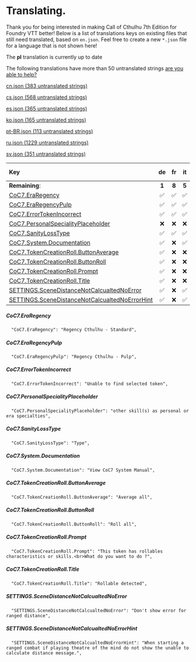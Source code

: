 # Translating.

Thank you for being interested in making Call of Cthulhu 7th Edition for Foundry VTT better! Below is a list of translations keys on existing files that still need translated, based on `en.json`. Feel free to create a new `*.json` file for a language that is not shown here!

The **pl** translation is currently up to date

The following translations have more than 50 untranslated strings [are you able to help?](./ABANDONED.md)

[cn.json (383 untranslated strings)](./ABANDONED.md#cnjson)

[cs.json (568 untranslated strings)](./ABANDONED.md#csjson)

[es.json (365 untranslated strings)](./ABANDONED.md#esjson)

[ko.json (165 untranslated strings)](./ABANDONED.md#kojson)

[pt-BR.json (113 untranslated strings)](./ABANDONED.md#ptbrjson)

[ru.json (1229 untranslated strings)](./ABANDONED.md#rujson)

[sv.json (351 untranslated strings)](./ABANDONED.md#svjson)



|Key|de|fr|it|ja|zh-TW|
|:---|:---:|:---:|:---:|:---:|:---:|
|**Remaining**:|**1**|**8**|**5**|**10**|**12**|
|[CoC7.EraRegency](#coc7eraregency)|&#9989;|&#9989;|&#9989;|&#9989;|&#x274C;|
|[CoC7.EraRegencyPulp](#coc7eraregencypulp)|&#9989;|&#9989;|&#9989;|&#9989;|&#x274C;|
|[CoC7.ErrorTokenIncorrect](#coc7errortokenincorrect)|&#9989;|&#9989;|&#9989;|&#x274C;|&#x274C;|
|[CoC7.PersonalSpecialityPlaceholder](#coc7personalspecialityplaceholder)|&#x274C;|&#x274C;|&#x274C;|&#x274C;|&#x274C;|
|[CoC7.SanityLossType](#coc7sanitylosstype)|&#9989;|&#9989;|&#9989;|&#x274C;|&#x274C;|
|[CoC7.System.Documentation](#coc7systemdocumentation)|&#9989;|&#x274C;|&#9989;|&#x274C;|&#x274C;|
|[CoC7.TokenCreationRoll.ButtonAverage](#coc7tokencreationrollbuttonaverage)|&#9989;|&#x274C;|&#x274C;|&#x274C;|&#x274C;|
|[CoC7.TokenCreationRoll.ButtonRoll](#coc7tokencreationrollbuttonroll)|&#9989;|&#x274C;|&#x274C;|&#x274C;|&#x274C;|
|[CoC7.TokenCreationRoll.Prompt](#coc7tokencreationrollprompt)|&#9989;|&#x274C;|&#x274C;|&#x274C;|&#x274C;|
|[CoC7.TokenCreationRoll.Title](#coc7tokencreationrolltitle)|&#9989;|&#x274C;|&#x274C;|&#x274C;|&#x274C;|
|[SETTINGS.SceneDistanceNotCalcualtedNoError](#settingsscenedistancenotcalcualtednoerror)|&#9989;|&#x274C;|&#9989;|&#x274C;|&#x274C;|
|[SETTINGS.SceneDistanceNotCalcualtedNoErrorHint](#settingsscenedistancenotcalcualtednoerrorhint)|&#9989;|&#x274C;|&#9989;|&#x274C;|&#x274C;|
##### CoC7.EraRegency
```  "CoC7.EraRegency": "Regency Cthulhu - Standard",```
##### CoC7.EraRegencyPulp
```  "CoC7.EraRegencyPulp": "Regency Cthulhu - Pulp",```
##### CoC7.ErrorTokenIncorrect
```  "CoC7.ErrorTokenIncorrect": "Unable to find selected token",```
##### CoC7.PersonalSpecialityPlaceholder
```  "CoC7.PersonalSpecialityPlaceholder": "other skill(s) as personal or era specialties",```
##### CoC7.SanityLossType
```  "CoC7.SanityLossType": "Type",```
##### CoC7.System.Documentation
```  "CoC7.System.Documentation": "View CoC7 System Manual",```
##### CoC7.TokenCreationRoll.ButtonAverage
```  "CoC7.TokenCreationRoll.ButtonAverage": "Average all",```
##### CoC7.TokenCreationRoll.ButtonRoll
```  "CoC7.TokenCreationRoll.ButtonRoll": "Roll all",```
##### CoC7.TokenCreationRoll.Prompt
```  "CoC7.TokenCreationRoll.Prompt": "This token has rollables characteristics or skills.<br>What do you want to do ?",```
##### CoC7.TokenCreationRoll.Title
```  "CoC7.TokenCreationRoll.Title": "Rollable detected",```
##### SETTINGS.SceneDistanceNotCalcualtedNoError
```  "SETTINGS.SceneDistanceNotCalcualtedNoError": "Don't show error for ranged distance",```
##### SETTINGS.SceneDistanceNotCalcualtedNoErrorHint
```  "SETTINGS.SceneDistanceNotCalcualtedNoErrorHint": "When starting a ranged combat if playing theatre of the mind do not show the unable to calculate distance message.",```
